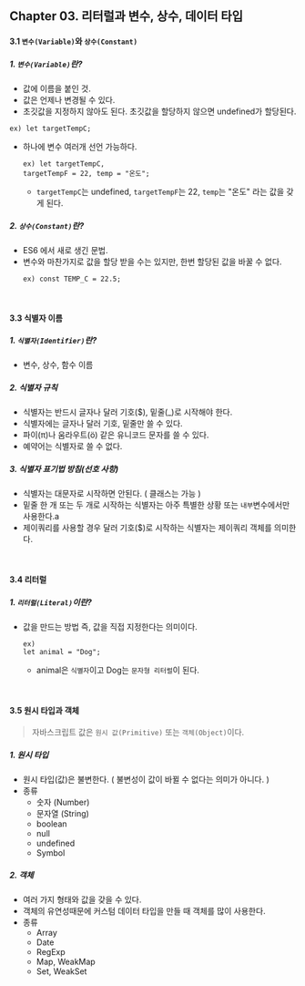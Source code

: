 ## Chapter 03. 리터럴과 변수, 상수, 데이터 타입

#### 3.1 `변수(Variable)`와 `상수(Constant)`
##### 1. `변수(Variable)`란?
- 값에 이름을 붙인 것.
- 값은 언제나 변경될 수 있다.
- 초깃값을 지정하지 않아도 된다. 초깃값을 할당하지 않으면 undefined가 할당된다.
<pre><code>ex) let targetTempC;</code></pre>

- 하나에 변수 여러개 선언 가능하다.<pre><code>ex) let targetTempC, targetTempF = 22, temp = "온도";</code></pre>
 	
   - `targetTempC`는 undefined, `targetTempF`는 22, `temp`는 "온도" 라는 값을 갖게 된다. 

##### 2. `상수(Constant)`란?
- ES6 에서 새로 생긴 문법.
- 변수와 마찬가지로 값을 할당 받을 수는 있지만, 한번 할당된 값을 바꿀 수 없다.<pre><code>ex) const TEMP_C = 22.5;</code></pre>

<br/>

#### 3.3 식별자 이름
##### 1. `식별자(Identifier)`란?
- 변수, 상수, 함수 이름
##### 2. 식별자 규칙
- 식별자는 반드시 글자나 달러 기호($), 밑줄(_)로 시작해야 한다.
- 식별자에는 글자나 달러 기호, 밑줄만 쓸 수 있다.
- 파이(π)나 움라우트(ö) 같은 유니코드 문자를 쓸 수 있다.
- 예약어는 식별자로 쓸 수 없다.
##### 3. 식별자 표기법 방침(선호 사항)
- 식별자는 대문자로 시작하면 안된다. ( 클래스는 가능 )
- 밑줄 한 개 또는 두 개로 시작하는 식별자는 아주 특별한 상황 또는 `내부`변수에서만 사용한다.a
- 제이쿼리를 사용할 경우 달러 기호($)로 시작하는 식별자는 제이쿼리 객체를 의미한다.

<br/>

#### 3.4 리터럴
##### 1. `리터럴(Literal)`이란?
- 값을 만드는 방법 즉, 값을 직접 지정한다는 의미이다.<pre><code>ex) let animal = "Dog";</code></pre>
	- animal은 `식별자`이고 Dog는 `문자형 리터럴`이 된다.	

<br/>

#### 3.5 원시 타입과 객체

> 자바스크립트 값은 `원시 값(Primitive)` 또는 `객체(Object)`이다.

##### 1. 원시 타입
- 원시 타입(값)은 불변한다. ( 불변성이 값이 바뀔 수 없다는 의미가 아니다. )
- 종류
	- 숫자 (Number)
	- 문자열 (String)
	- boolean
	- null
	- undefined
	- Symbol
##### 2. 객체
- 여러 가지 형태와 값을 갖을 수 있다.
- 객체의 유연성때문에 커스텀 데이터 타입을 만들 때 객체를 많이 사용한다.
- 종류
	- Array
	- Date
	- RegExp
	- Map, WeakMap 	
	- Set, WeakSet
    